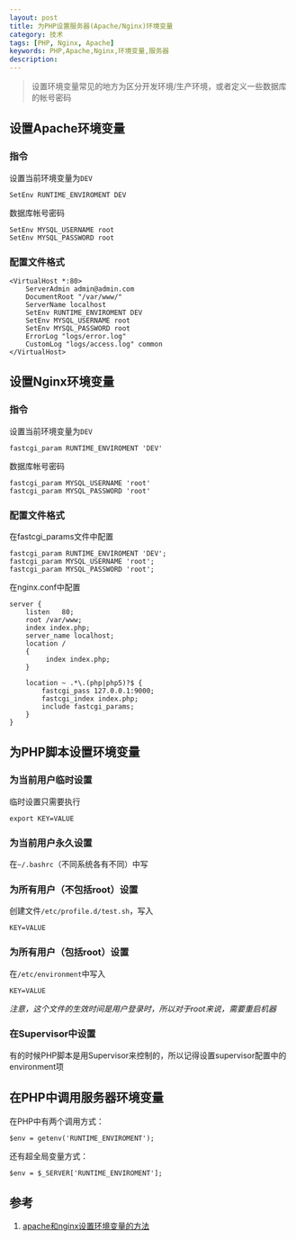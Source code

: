 ```yaml
---
layout: post
title: 为PHP设置服务器(Apache/Nginx)环境变量
category: 技术
tags: [PHP, Nginx, Apache]
keywords: PHP,Apache,Nginx,环境变量,服务器
description: 
---
```


> 设置环境变量常见的地方为区分开发环境/生产环境，或者定义一些数据库的帐号密码

## 设置Apache环境变量

### 指令
设置当前环境变量为`DEV`

    SetEnv RUNTIME_ENVIROMENT DEV

数据库帐号密码

    SetEnv MYSQL_USERNAME root
    SetEnv MYSQL_PASSWORD root

### 配置文件格式

    <VirtualHost *:80>
        ServerAdmin admin@admin.com
        DocumentRoot "/var/www/"
        ServerName localhost
        SetEnv RUNTIME_ENVIROMENT DEV
        SetEnv MYSQL_USERNAME root
        SetEnv MYSQL_PASSWORD root
        ErrorLog "logs/error.log"
        CustomLog "logs/access.log" common
    </VirtualHost>

## 设置Nginx环境变量

### 指令
设置当前环境变量为`DEV`

    fastcgi_param RUNTIME_ENVIROMENT 'DEV'

数据库帐号密码

    fastcgi_param MYSQL_USERNAME 'root'
    fastcgi_param MYSQL_PASSWORD 'root'

### 配置文件格式
在fastcgi_params文件中配置

    fastcgi_param RUNTIME_ENVIROMENT 'DEV';
    fastcgi_param MYSQL_USERNAME 'root';
    fastcgi_param MYSQL_PASSWORD 'root';   

在nginx.conf中配置

    server {
        listen   80; 
        root /var/www;
        index index.php;
        server_name localhost;
        location /
        {   
             index index.php;
        }   
          
        location ~ .*\.(php|php5)?$ {
            fastcgi_pass 127.0.0.1:9000;
            fastcgi_index index.php;
            include fastcgi_params;
        }   
    }

## 为PHP脚本设置环境变量

### 为当前用户临时设置

临时设置只需要执行

    export KEY=VALUE

### 为当前用户永久设置

在`~/.bashrc`（不同系统各有不同）中写

### 为所有用户（不包括root）设置

创建文件`/etc/profile.d/test.sh`，写入

    KEY=VALUE

### 为所有用户（包括root）设置

在`/etc/environment`中写入

    KEY=VALUE

*注意，这个文件的生效时间是用户登录时，所以对于root来说，需要重启机器*

### 在Supervisor中设置

有的时候PHP脚本是用Supervisor来控制的，所以记得设置supervisor配置中的environment项

## 在PHP中调用服务器环境变量

在PHP中有两个调用方式：

    $env = getenv('RUNTIME_ENVIROMENT');

还有超全局变量方式：

    $env = $_SERVER['RUNTIME_ENVIROMENT'];

## 参考
1. [apache和nginx设置环境变量的方法](http://hi.baidu.com/epplera/item/9e41798601f6da7f850fab71)